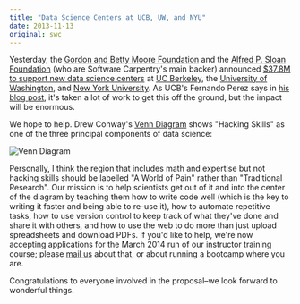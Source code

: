 ```yaml
---
title: "Data Science Centers at UCB, UW, and NYU"
date: 2013-11-13
original: swc
---
```

<p>
  Yesterday,
  the <a href="http://www.moore.org/">Gordon and Betty Moore Foundation</a>
  and the
  <a href="http://www.sloan.org/">Alfred P. Sloan Foundation</a> (who are Software Carpentry's main backer)
  announced
  <a href="http://www.nitrd.gov/nitrdgroups/index.php?title=Data_to_Knowledge_to_Action">$37.8M to support new data science centers</a>
  at <a href="http://vcresearch.berkeley.edu/datascience/overview-data-science">UC Berkeley</a>,
  the <a href="http://escience.washington.edu/">University of Washington</a>,
  and <a href="http://datascience.nyu.edu/">New York University</a>.
  As UCB's Fernando Perez says in
  <a href="http://blog.fperez.org/2013/11/an-ambitious-experiment-in-data-science.html">his blog post</a>,
  it's taken a lot of work to get this off the ground,
  but the impact will be enormous.
</p>
<p>
  We hope to help.
  Drew Conway's <a href="http://drewconway.com/zia/2013/3/26/the-data-science-venn-diagram">Venn Diagram</a>
  shows "Hacking Skills" as one of the three principal components of data science:
</p>
<p><img src="http://static.squarespace.com/static/5150aec6e4b0e340ec52710a/t/51525c33e4b0b3e0d10f77ab/1364352052403/Data_Science_VD.png?format=750w" alt="Venn Diagram" class="centered"></p>
<p>
  Personally,
  I think the region that includes math and expertise but not hacking skills
  should be labelled "A World of Pain" rather than "Traditional Research".
  Our mission is to help scientists get out of it and into the center of the diagram
  by teaching them how to write code well (which is the key to writing it faster and being able to re-use it),
  how to automate repetitive tasks,
  how to use version control to keep track of what they've done and share it with others,
  and how to use the web to do more than just upload spreadsheets and download PDFs.
  If you'd like to help,
  we're now accepting applications for the March 2014 run of our
  instructor training course;
  please <a href="mailto:gvwilson@third-bit.com">mail us</a> about that,
  or about running a bootcamp where you are.
</p>
<p>
  Congratulations to everyone involved in the proposal–we look forward to wonderful things.
</p>

